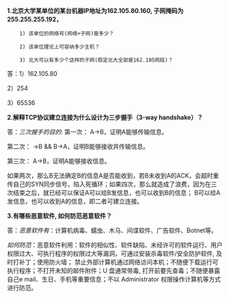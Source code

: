 **1.北京大学某单位的某台机器IP地址为162.105.80.160, 子网掩码为255.255.255.192，**

        1) 该单位的网络号(网络+子网)是多少？

        2) 该单位理论上可容纳多少主机？

        3) 北大可以有多少个这样的子网(假定北大全部是162.105网段)？

答：1）162.105.80

2）254

3）65536

**2.解释TCP协议建立连接为什么设计为三步握手（3-way handshake）？**

答：*三次握手的目的*:
第一次： A->B，证明A能够传输信息。  
                 
第二次： ->B && B->A，证明B能够接收并传输信息。 
                  
第三次： A->B，证明A能够接收信息。

如果两次，那么B无法确定B的信息A是否能收到，若B未收到A的ACK，会超时重传自己的SYN同步信号，陷入死循环；如果四次，那么就造成了浪费，因为在三次结束之后，就已经可以保证A可以给B发信息，也可以收到B的信息； B可以给A发信息，也可以收到A的信息，即二者可建立连接。

**3.有哪些恶意软件, 如何防范恶意软件？**

答：*恶意软件有*：计算机病毒、蠕虫、木马、间谍软件、广告软件、Botnet等。

*如何防范*：恶意软件利用：软件的相似性、软件缺陷、未经许可的软件运行、用户权限过大、可执行程序的权限过大等漏洞，可通过安装杀毒软件/安全防护软件, 及时打补丁；使用防火墙； 禁止外部计算机通过网络访问本机；不随便下载运行可执行程序；不打开未知的邮件附件；U 盘通常带毒, 打开前要先查毒；不随便暴露自己e mail、生日、手机等重要信息；不以 Administrator 权限操作计算机等方式进行防范。
